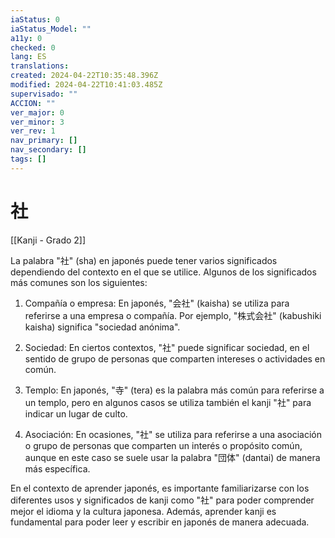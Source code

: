 ```yaml
---
iaStatus: 0
iaStatus_Model: ""
a11y: 0
checked: 0
lang: ES
translations: 
created: 2024-04-22T10:35:48.396Z
modified: 2024-04-22T10:41:03.485Z
supervisado: ""
ACCION: ""
ver_major: 0
ver_minor: 3
ver_rev: 1
nav_primary: []
nav_secondary: []
tags: []
---
```

# 社

[[Kanji - Grado 2]]

La palabra "社" (sha) en japonés puede tener varios significados dependiendo del contexto en el que se utilice. Algunos de los significados más comunes son los siguientes:

1. Compañía o empresa: En japonés, "会社" (kaisha) se utiliza para referirse a una empresa o compañía. Por ejemplo, "株式会社" (kabushiki kaisha) significa "sociedad anónima".

2. Sociedad: En ciertos contextos, "社" puede significar sociedad, en el sentido de grupo de personas que comparten intereses o actividades en común.

3. Templo: En japonés, "寺" (tera) es la palabra más común para referirse a un templo, pero en algunos casos se utiliza también el kanji "社" para indicar un lugar de culto.

4. Asociación: En ocasiones, "社" se utiliza para referirse a una asociación o grupo de personas que comparten un interés o propósito común, aunque en este caso se suele usar la palabra "団体" (dantai) de manera más específica.

En el contexto de aprender japonés, es importante familiarizarse con los diferentes usos y significados de kanji como "社" para poder comprender mejor el idioma y la cultura japonesa. Además, aprender kanji es fundamental para poder leer y escribir en japonés de manera adecuada.
